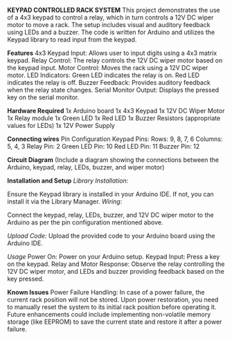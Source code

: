 **KEYPAD CONTROLLED RACK SYSTEM**
This project demonstrates the use of a 4x3 keypad to control a relay, which in turn controls a 12V DC wiper motor to move a rack. The setup includes visual and auditory feedback using LEDs and a buzzer. The code is written for Arduino and utilizes the Keypad library to read input from the keypad.

**Features**
4x3 Keypad Input: Allows user to input digits using a 4x3 matrix keypad.
Relay Control: The relay controls the 12V DC wiper motor based on the keypad input.
Motor Control: Moves the rack using a 12V DC wiper motor.
LED Indicators:
Green LED indicates the relay is on.
Red LED indicates the relay is off.
Buzzer Feedback: Provides auditory feedback when the relay state changes.
Serial Monitor Output: Displays the pressed key on the serial monitor.

**Hardware Required**
1x Arduino board
1x 4x3 Keypad
1x 12V DC Wiper Motor
1x Relay module
1x Green LED
1x Red LED
1x Buzzer
Resistors (appropriate values for LEDs)
1x 12V Power Supply

**Connecting wires**
Pin Configuration
Keypad Pins:
Rows: 9, 8, 7, 6
Columns: 5, 4, 3
Relay Pin: 2
Green LED Pin: 10
Red LED Pin: 11
Buzzer Pin: 12

**Circuit Diagram**
(Include a diagram showing the connections between the Arduino, keypad, relay, LEDs, buzzer, and wiper motor)

**Installation and Setup**
*Library Installation:*

Ensure the Keypad library is installed in your Arduino IDE. If not, you can install it via the Library Manager.
*Wiring:*

Connect the keypad, relay, LEDs, buzzer, and 12V DC wiper motor to the Arduino as per the pin configuration mentioned above.

*Upload Code:*
Upload the provided code to your Arduino board using the Arduino IDE.

*Usage*
Power On: Power on your Arduino setup.
Keypad Input: Press a key on the keypad.
Relay and Motor Response: Observe the relay controlling the 12V DC wiper motor, and LEDs and buzzer providing feedback based on the key pressed.

**Known Issues**
Power Failure Handling: In case of a power failure, the current rack position will not be stored. Upon power restoration, you need to manually reset the system to its initial rack position before operating it. Future enhancements could include implementing non-volatile memory storage (like EEPROM) to save the current state and restore it after a power failure.
